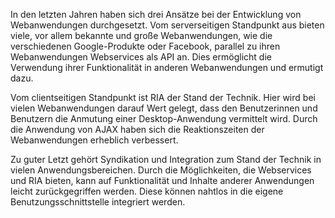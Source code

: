 In den letzten Jahren haben sich drei Ansätze bei der Entwicklung von Webanwendungen durchgesetzt. Vom serverseitigen Standpunkt aus bieten viele, vor allem bekannte und große Webanwendungen, wie die verschiedenen Google-Produkte oder Facebook, parallel zu ihren Webanwendungen Webservices als API an. Dies ermöglicht die Verwendung ihrer Funktionalität in anderen Webanwendungen und ermutigt dazu.

Vom clientseitigen Standpunkt ist RIA der Stand der Technik. Hier wird bei vielen Webanwendungen darauf Wert gelegt, dass den Benutzerinnen und Benutzern die Anmutung einer Desktop-Anwendung vermittelt wird. Durch die Anwendung von AJAX haben sich die Reaktionszeiten der Webanwendungen erheblich verbessert.

Zu guter Letzt gehört Syndikation und Integration zum Stand der Technik in vielen Anwendungsbereichen. Durch die Möglichkeiten, die Webservices und RIA bieten, kann auf Funktionalität und Inhalte anderer Anwendungen leicht zurückgegriffen werden. Diese können nahtlos in die eigene Benutzungsschnittstelle integriert werden.
